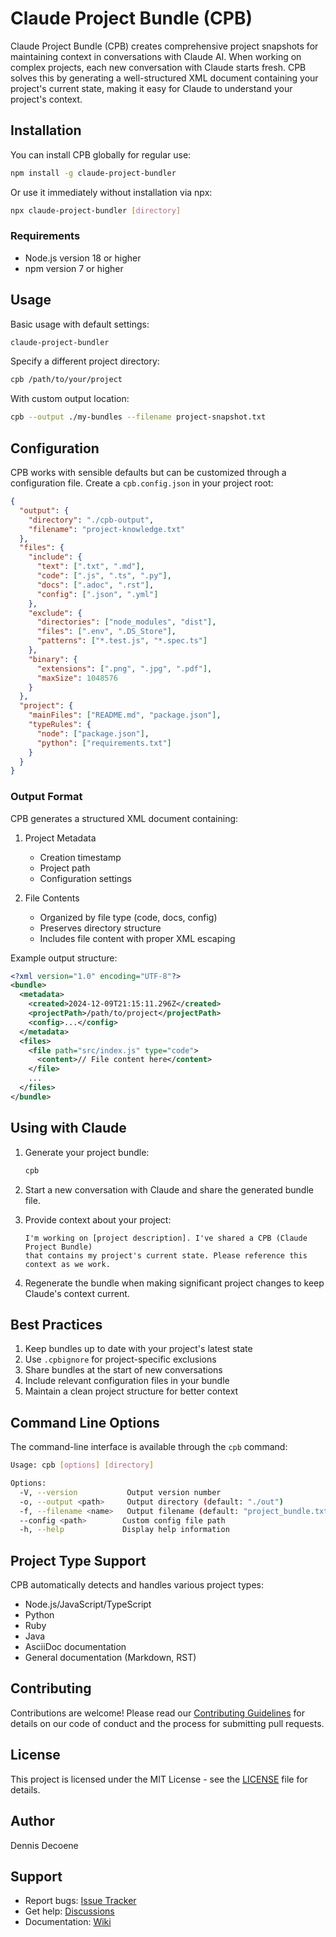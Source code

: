 # Claude Project Bundle (CPB)

Claude Project Bundle (CPB) creates comprehensive project snapshots for maintaining context in conversations with Claude AI. When working on complex projects, each new conversation with Claude starts fresh. CPB solves this by generating a well-structured XML document containing your project's current state, making it easy for Claude to understand your project's context.

## Installation

You can install CPB globally for regular use:

```bash
npm install -g claude-project-bundler
```

Or use it immediately without installation via npx:

```bash
npx claude-project-bundler [directory]
```

### Requirements

- Node.js version 18 or higher
- npm version 7 or higher

## Usage

Basic usage with default settings:

```bash
claude-project-bundler
```

Specify a different project directory:

```bash
cpb /path/to/your/project
```

With custom output location:

```bash
cpb --output ./my-bundles --filename project-snapshot.txt
```

## Configuration

CPB works with sensible defaults but can be customized through a configuration file. Create a `cpb.config.json` in your project root:

```json
{
  "output": {
    "directory": "./cpb-output",
    "filename": "project-knowledge.txt"
  },
  "files": {
    "include": {
      "text": [".txt", ".md"],
      "code": [".js", ".ts", ".py"],
      "docs": [".adoc", ".rst"],
      "config": [".json", ".yml"]
    },
    "exclude": {
      "directories": ["node_modules", "dist"],
      "files": [".env", ".DS_Store"],
      "patterns": ["*.test.js", "*.spec.ts"]
    },
    "binary": {
      "extensions": [".png", ".jpg", ".pdf"],
      "maxSize": 1048576
    }
  },
  "project": {
    "mainFiles": ["README.md", "package.json"],
    "typeRules": {
      "node": ["package.json"],
      "python": ["requirements.txt"]
    }
  }
}
```

### Output Format

CPB generates a structured XML document containing:

1. Project Metadata
   - Creation timestamp
   - Project path
   - Configuration settings

2. File Contents
   - Organized by file type (code, docs, config)
   - Preserves directory structure
   - Includes file content with proper XML escaping

Example output structure:

```xml
<?xml version="1.0" encoding="UTF-8"?>
<bundle>
  <metadata>
    <created>2024-12-09T21:15:11.296Z</created>
    <projectPath>/path/to/project</projectPath>
    <config>...</config>
  </metadata>
  <files>
    <file path="src/index.js" type="code">
      <content>// File content here</content>
    </file>
    ...
  </files>
</bundle>
```

## Using with Claude

1. Generate your project bundle:
   ```bash
   cpb
   ```

2. Start a new conversation with Claude and share the generated bundle file.

3. Provide context about your project:
   ```
   I'm working on [project description]. I've shared a CPB (Claude Project Bundle) 
   that contains my project's current state. Please reference this context as we work.
   ```

4. Regenerate the bundle when making significant project changes to keep Claude's context current.

## Best Practices

1. Keep bundles up to date with your project's latest state
2. Use `.cpbignore` for project-specific exclusions
3. Share bundles at the start of new conversations
4. Include relevant configuration files in your bundle
5. Maintain a clean project structure for better context

## Command Line Options

The command-line interface is available through the `cpb` command:

```bash
Usage: cpb [options] [directory]

Options:
  -V, --version           Output version number
  -o, --output <path>     Output directory (default: "./out")
  -f, --filename <name>   Output filename (default: "project_bundle.txt")
  --config <path>        Custom config file path
  -h, --help             Display help information
```

## Project Type Support

CPB automatically detects and handles various project types:

- Node.js/JavaScript/TypeScript
- Python
- Ruby
- Java
- AsciiDoc documentation
- General documentation (Markdown, RST)

## Contributing

Contributions are welcome! Please read our [Contributing Guidelines](CONTRIBUTING.md) for details on our code of conduct and the process for submitting pull requests.

## License

This project is licensed under the MIT License - see the [LICENSE](LICENSE) file for details.

## Author

Dennis Decoene

## Support

- Report bugs: [Issue Tracker](https://github.com/ddecoene/claude-project-bundler/issues)
- Get help: [Discussions](https://github.com/ddecoene/claude-project-bundler/discussions)
- Documentation: [Wiki](https://github.com/ddecoene/claude-project-bundler/wiki)